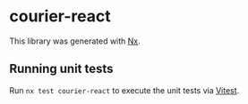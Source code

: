 # courier-react

This library was generated with [Nx](https://nx.dev).

## Running unit tests

Run `nx test courier-react` to execute the unit tests via [Vitest](https://vitest.dev/).
